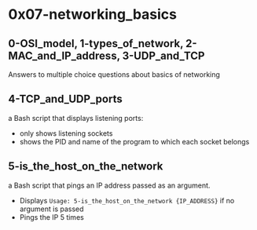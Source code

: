 # __0x07-networking_basics__

## 0-OSI_model, 1-types_of_network, 2-MAC_and_IP_address, 3-UDP_and_TCP

Answers to multiple choice questions about basics of networking

## 4-TCP_and_UDP_ports

a Bash script that displays listening ports:

- only shows listening sockets
- shows the PID and name of the program to which each socket belongs

## 5-is_the_host_on_the_network

a Bash script that pings an IP address passed as an argument.

- Displays `Usage: 5-is_the_host_on_the_network {IP_ADDRESS}` if no argument is passed
- Pings the IP 5 times
